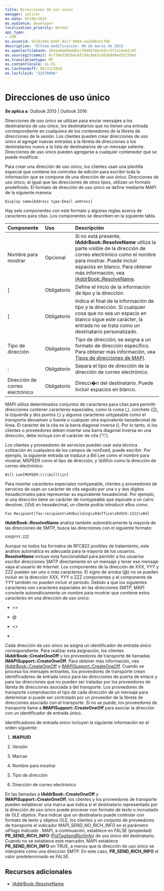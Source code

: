 ```yaml
---
title: Direcciones de uso único
manager: soliver
ms.date: 03/09/2015
ms.audience: Developer
localization_priority: Normal
api_type:
- COM
ms.assetid: 9224c694-b26f-42c7-9404-ee2dd832cfbb
description: 'Última modificación: 09 de marzo de 2015'
ms.openlocfilehash: 504ae8dddbddb1c7049574b1bdcc575a10a62c8f
ms.sourcegitcommit: 0cf39e5382b8c6f236c8a63c6036849ed3527ded
ms.translationtype: MT
ms.contentlocale: es-ES
ms.lasthandoff: 08/23/2018
ms.locfileid: "22570096"
---
```

# <a name="one-off-addresses"></a>Direcciones de uso único

**Se aplica a**: Outlook 2013 | Outlook 2016 
  
Direcciones de uso único se utilizan para enviar mensajes a los destinatarios de uso único, los destinatarios que no tienen una entrada correspondiente en cualquiera de los contenedores de la libreta de direcciones de la sesión. Los clientes pueden crear direcciones de uso único al agregar nuevas entradas a la libreta de direcciones o los destinatarios nuevo a la lista de destinatarios de un mensaje saliente. Direcciones de uso único pueden agregarse a cualquier contenedor que se puede modificar.
  
Para crear una dirección de uso único, los clientes usan una plantilla especial que contiene los controles de edición para escribir toda la información que se compone de una dirección de uso único. Direcciones de uso único, al igual que las direcciones de otros tipos, utilizan un formato predefinido. El formato de dirección de uso único se define mediante MAPI de la siguiente manera:
  
`Display name[Address type:Email address]`
  
Hay seis componentes con este formato y algunas reglas acerca de caracteres para citas. Los componentes se describen en la siguiente tabla.
  
|**Componente**|**Uso**|**Descripción**|
|:-----|:-----|:-----|
|Nombre para mostrar  <br/> |Opcional  <br/> |Si no está presente, **IAddrBook::ResolveName** utiliza la parte visible de la dirección de correo electrónico como el nombre para mostrar. Puede incluir espacios en blanco. Para obtener más información, vea [IAddrBook::ResolveName](iaddrbook-resolvename.md).  <br/> |
|[  <br/> |Obligatorio  <br/> |Define el inicio de la información de tipo y la dirección.  <br/> |
|]  <br/> |Obligatorio  <br/> |Indica el final de la información de tipo y la dirección. Si cualquier cosa que no sea un espacio en blanco sigue este carácter, la entrada no se trata como un destinatario personalizado.  <br/> |
|Tipo de dirección  <br/> |Obligatorio  <br/> |Tipo de dirección; se asigna a un formato de dirección específico. Para obtener más información, vea [Tipos de direcciones de MAPI](mapi-address-types.md).  <br/> |
|:  <br/> |Obligatorio  <br/> |Separa el tipo de dirección de la dirección de correo electrónico.  <br/> |
|Dirección de correo electrónico  <br/> |Obligatorio  <br/> |Direcci�n del destinatario. Puede incluir espacios en blanco.  <br/> |
   
MAPI utiliza determinados conjuntos de caracteres para citas para permitir direcciones contener caracteres especiales, como la coma (,), corchete ([]), la izquierda y dos puntos (:) y algunos caracteres untypeable como el transporte devuelven o fuente o cualquier otra equivalente hexadecimal de línea. El carácter de la cita es la barra diagonal inversa (\). Por lo tanto, si los clientes o proveedores deben insertar una barra diagonal inversa en una dirección, debe incluya con el carácter de cita ("\\").
  
Los clientes y proveedores de servicios pueden usar esta técnica cotización en cualquiera de los campos de nonfixed, puede escribir. Por ejemplo, la siguiente entrada se traduce a Bill Lee como el nombre para mostrar, MSPEER como el tipo de dirección, y \\billll\in como la dirección de correo electrónico:
  
`Bill Lee[MSPEER:\\\\billl\in]`

Para insertar caracteres especiales nontypeable, clientes y proveedores de servicios de usan un carácter de cita seguido por una x y dos dígitos hexadecimales para representar su equivalente hexadecimal. Por ejemplo, si una dirección tiene un carácter de nontypeable que equivale a un carro devolver, (\0d) en hexadecimal, un cliente podría introducir ellos como:
  
`Fax Recipient[fax:recipient\x0dbuilding\x0doffice\x0d555-1212\x0d]`

**IAddrBook::ResolveName** analiza también automáticamente la mayoría de las direcciones de SMTP, busca las direcciones con el siguiente formato: 
  
`XXX@YYY.ZZZ`

Aunque no todos los formatos de RFC822 posibles de tratamiento, este análisis automática es adecuada para la mayoría de los usuarios. **ResolveName** incluye esta funcionalidad para permitir a los usuarios escribir direcciones SMTP directamente en un mensaje y tener ese mensaje vaya al usuario de Internet. Los componentes de la dirección de XXX, YYY y ZZZ pueden ser uno o más caracteres. El signo de arroba (@) no se pueden incluir en la dirección XXX, YYY o ZZZ componentes y el componente de YYY también no pueden incluir el período. Debido a que los siguientes caracteres son caracteres especiales en las direcciones SMTP, MAPI convierte automáticamente un nombre para mostrar que contiene estos caracteres en una dirección de uso único: 
  
- \>\>
    
- @
    
- \<\>
    
- .
    
Cada dirección de uso único se asigna un identificador de entrada único correspondiente. Para realizar esta asignación, los clientes **IAddrBook::CreateOneOff** y los proveedores de transporte de llamadas **IMAPISupport::CreateOneOff**. Para obtener más información, vea [IAddrBook::CreateOneOff](iaddrbook-createoneoff.md) y [IMAPISupport::CreateOneOff](imapisupport-createoneoff.md). Cuando se procesa los mensajes entrantes, los proveedores de transporte crean identificadores de entrada único para las direcciones de puerta de enlace y para las direcciones que no pueden ser tratadas por los proveedores de libreta de direcciones asociada a del transporte. Los proveedores de transporte comprobación el tipo de cada dirección de un mensaje para determinar si puede ser controlado por un proveedor de la libreta de direcciones asociado con el transporte. Si no se puede, los proveedores de transporte llame a **IMAPISupport::CreateOneOff** para asociar la dirección con un identificador de entrada único. 
  
Identificadores de entrada único incluyen la siguiente información en el orden siguiente:
  
1. **MAPIUID**
    
2. Versión
    
3. Marcas
    
4. Nombre para mostrar
    
5. Tipo de dirección
    
6. Dirección de correo electrónico
    
En las llamadas a **IAddrBook::CreateOneOff** y **IMAPISupport::CreateOneOff**, los clientes y los proveedores de transporte pueden establecer una marca que indica si el destinatario representado por la dirección de uso único puede procesar con formato de texto o incrustado de OLE objetos. Para indicar que un destinatario puede controlar con formato de texto y objetos OLE, los clientes y un conjunto de proveedores de transporte el indicador MAPI_SEND_NO_RICH_INFO en el parámetro _ulFlags indicado_ . MAPI, a continuación, establece en FALSE (propiedad) **PR_SEND_RICH_INFO** ([PidTagSendRichInfo](pidtagsendrichinfo-canonical-property.md)) de uso único del destinatario. Cuando no se establece este marcador, MAPI establece **PR_SEND_RICH_INFO** en TRUE, a menos que la dirección de uso único se interpreta como una dirección SMTP. En este caso, **PR_SEND_RICH_INFO** el valor predeterminado es FALSE. 
  
## <a name="see-also"></a>Recursos adicionales

- [IAddrBook::ResolveName](iaddrbook-resolvename.md)

